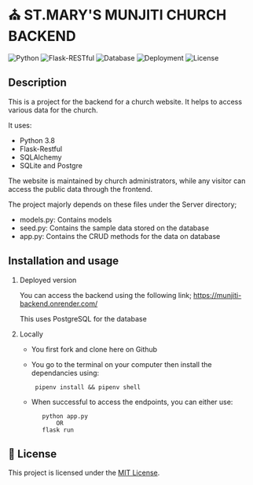 # ⛪️ ST.MARY'S MUNJITI CHURCH BACKEND
![Python](https://img.shields.io/badge/Python-3.8-blue)
![Flask-RESTful](https://img.shields.io/badge/Framework-Flask--RESTful-orange)
![Database](https://img.shields.io/badge/Database-PostgreSQL%20%7C%20SQLite-blue)
![Deployment](https://img.shields.io/badge/Deployed-Render-success)
![License](https://img.shields.io/badge/License-MIT-green)

## Description
This is a project for the backend for a church website. It helps to access various data for the church.

It uses:
   - Python 3.8
   - Flask-Restful
   - SQLAlchemy
   - SQLite and Postgre 

The website is maintained by church administrators, while any visitor can access the public data through the frontend.

The project majorly depends on these files under the Server directory;
   - models.py: Contains models 
   - seed.py: Contains the sample data stored on the database
   - app.py: Contains the CRUD methods for the data on database

## Installation and usage
   1. Deployed version
   
      You can access the backend using the following link;
          https://munjiti-backend.onrender.com/

      This uses PostgreSQL for the database

   2. Locally
      - You first fork and clone here on Github
      - You go to the terminal on your computer then install the dependancies using:
            
             pipenv install && pipenv shell
      
      - When successful to access the endpoints, you can either use:

               python app.py
                   OR
               flask run

## 🧾 License
This project is licensed under the [MIT License](./LICENSE).

        
    
